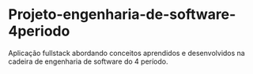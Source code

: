 # Projeto-engenharia-de-software-4periodo
Aplicação fullstack abordando conceitos aprendidos e desenvolvidos na cadeira de engenharia de software do 4 período.
